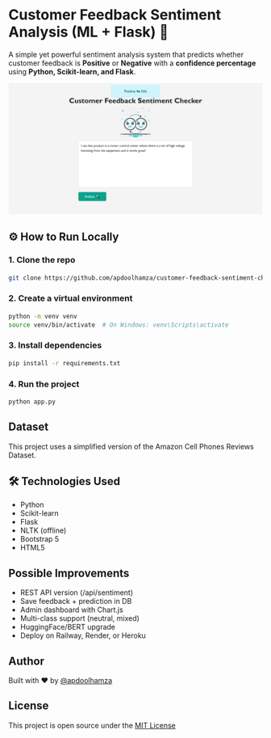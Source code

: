 # Customer Feedback Sentiment Analysis (ML + Flask) 🧠

A simple yet powerful sentiment analysis system that predicts whether customer feedback is **Positive** or **Negative** with a **confidence percentage** using **Python, Scikit-learn, and Flask**.

![Demo Screenshot](Screenshots/positive.png)

## ⚙️ How to Run Locally

### 1. Clone the repo
```bash
git clone https://github.com/apdoolhamza/customer-feedback-sentiment-checker.git
```
### 2. Create a virtual environment
```bash
python -m venv venv
source venv/bin/activate  # On Windows: venv\Scripts\activate
```
### 3. Install dependencies
```bash
pip install -r requirements.txt
```
### 4. Run the project
```bash
python app.py
```

## Dataset
This project uses a simplified version of the Amazon Cell Phones Reviews Dataset.

## 🛠 Technologies Used
* Python
* Scikit-learn
* Flask
* NLTK (offline)
* Bootstrap 5
* HTML5

## Possible Improvements
* REST API version (/api/sentiment)
* Save feedback + prediction in DB
* Admin dashboard with Chart.js
* Multi-class support (neutral, mixed)
* HuggingFace/BERT upgrade
* Deploy on Railway, Render, or Heroku

## Author
Built with ❤️ by [@apdoolhamza](https://github.com/apdoolhamza/)

##  License
This project is open source under the [MIT License](https://github.com/apdoolhamza/customer-feedback-sentiment-checker/blob/main/LICENSE)
